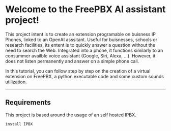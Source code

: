 # Welcome to the FreePBX AI assistant project!

This project intent is to create an extension programable on buisness IP Phones, linked to an OpenAI asssitant. Useful for buisnesses, schools or research facilities, its entent is to quickly answer a question without the need to search the Web. Integrated into a phone, it functions similarly to an consummer availble voice assistant (Google, Siri, Alexa, ...). However, it does not listen permanently and answer on a simple phone call. 

In this tutorial, you can follow step by step on the creation of a virtual extension on FreePBX, a python executable code and some custom sounds utilization. 

---

## Requirements

This project is based around the usage of an self hosted IPBX. 
<pre><code>install IPBX</code></pre>
